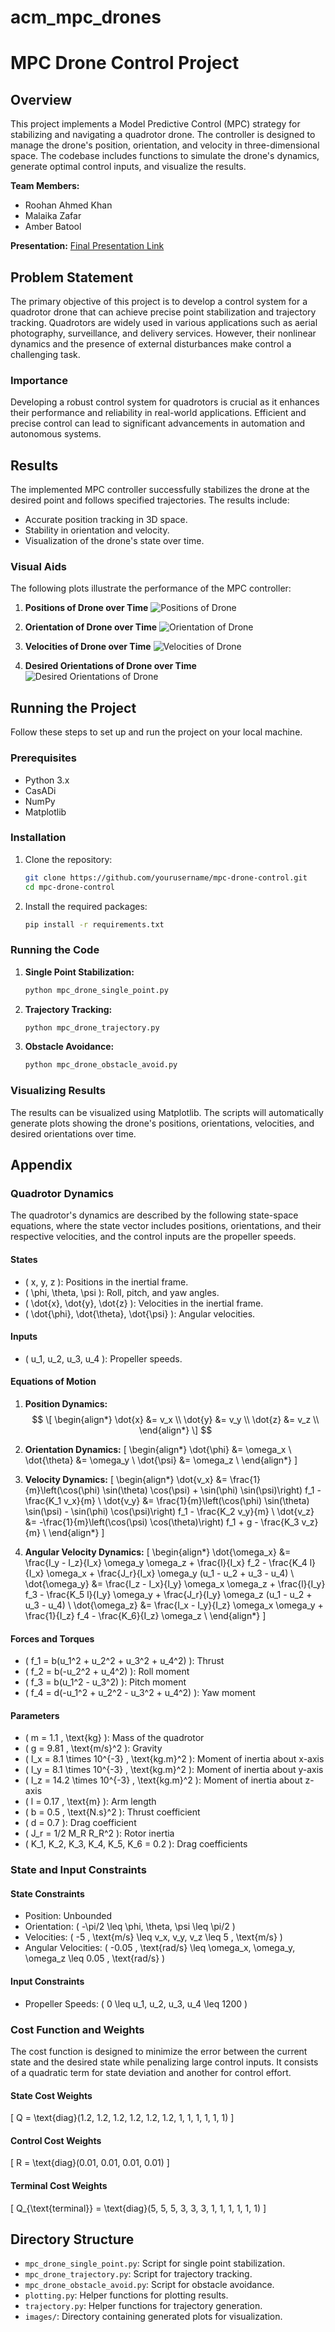 # acm_mpc_drones
# MPC Drone Control Project

## Overview
This project implements a Model Predictive Control (MPC) strategy for stabilizing and navigating a quadrotor drone. The controller is designed to manage the drone's position, orientation, and velocity in three-dimensional space. The codebase includes functions to simulate the drone's dynamics, generate optimal control inputs, and visualize the results.

**Team Members:**
- Roohan Ahmed Khan
- Malaika Zafar
- Amber Batool


**Presentation:** [Final Presentation Link](https://your-presentation-link.com)

## Problem Statement
The primary objective of this project is to develop a control system for a quadrotor drone that can achieve precise point stabilization and trajectory tracking. Quadrotors are widely used in various applications such as aerial photography, surveillance, and delivery services. However, their nonlinear dynamics and the presence of external disturbances make control a challenging task.

### Importance
Developing a robust control system for quadrotors is crucial as it enhances their performance and reliability in real-world applications. Efficient and precise control can lead to significant advancements in automation and autonomous systems.

## Results
The implemented MPC controller successfully stabilizes the drone at the desired point and follows specified trajectories. The results include:
- Accurate position tracking in 3D space.
- Stability in orientation and velocity.
- Visualization of the drone's state over time.

### Visual Aids
The following plots illustrate the performance of the MPC controller:

1. **Positions of Drone over Time**
   ![Positions of Drone](images/position_plot.png)

2. **Orientation of Drone over Time**
   ![Orientation of Drone](images/orientation_plot.png)

3. **Velocities of Drone over Time**
   ![Velocities of Drone](images/velocity_plot.png)

4. **Desired Orientations of Drone over Time**
   ![Desired Orientations of Drone](images/desired_orientation_plot.png)

## Running the Project
Follow these steps to set up and run the project on your local machine.

### Prerequisites
- Python 3.x
- CasADi
- NumPy
- Matplotlib

### Installation
1. Clone the repository:
    ```bash
    git clone https://github.com/yourusername/mpc-drone-control.git
    cd mpc-drone-control
    ```

2. Install the required packages:
    ```bash
    pip install -r requirements.txt
    ```

### Running the Code
1. **Single Point Stabilization:**
    ```bash
    python mpc_drone_single_point.py
    ```

2. **Trajectory Tracking:**
    ```bash
    python mpc_drone_trajectory.py
    ```

3. **Obstacle Avoidance:**
    ```bash
    python mpc_drone_obstacle_avoid.py
    ```

### Visualizing Results
The results can be visualized using Matplotlib. The scripts will automatically generate plots showing the drone's positions, orientations, velocities, and desired orientations over time.

## Appendix
### Quadrotor Dynamics
The quadrotor's dynamics are described by the following state-space equations, where the state vector includes positions, orientations, and their respective velocities, and the control inputs are the propeller speeds.

#### States

- \( x, y, z \):  Positions in the inertial frame.
- \( \phi, \theta, \psi \): Roll, pitch, and yaw angles.
- \( \dot{x}, \dot{y}, \dot{z} \): Velocities in the inertial frame.
- \( \dot{\phi}, \dot{\theta}, \dot{\psi} \): Angular velocities.

#### Inputs
- \( u_1, u_2, u_3, u_4 \): Propeller speeds.

#### Equations of Motion
1. **Position Dynamics:**
   $$
   \[
   \begin{align*}
   \dot{x} &= v_x \\
   \dot{y} &= v_y \\
   \dot{z} &= v_z \\
   \end{align*}
   \]
   $$

3. **Orientation Dynamics:**
   \[
   \begin{align*}
   \dot{\phi} &= \omega_x \\
   \dot{\theta} &= \omega_y \\
   \dot{\psi} &= \omega_z \\
   \end{align*}
   \]

4. **Velocity Dynamics:**
   \[
   \begin{align*}
   \dot{v_x} &= \frac{1}{m}\left(\cos(\phi) \sin(\theta) \cos(\psi) + \sin(\phi) \sin(\psi)\right) f_1 - \frac{K_1 v_x}{m} \\
   \dot{v_y} &= \frac{1}{m}\left(\cos(\phi) \sin(\theta) \sin(\psi) - \sin(\phi) \cos(\psi)\right) f_1 - \frac{K_2 v_y}{m} \\
   \dot{v_z} &= -\frac{1}{m}\left(\cos(\psi) \cos(\theta)\right) f_1 + g - \frac{K_3 v_z}{m} \\
   \end{align*}
   \]

5. **Angular Velocity Dynamics:**
   \[
   \begin{align*}
   \dot{\omega_x} &= \frac{I_y - I_z}{I_x} \omega_y \omega_z + \frac{l}{I_x} f_2 - \frac{K_4 l}{I_x} \omega_x + \frac{J_r}{I_x} \omega_y (u_1 - u_2 + u_3 - u_4) \\
   \dot{\omega_y} &= \frac{I_z - I_x}{I_y} \omega_x \omega_z + \frac{l}{I_y} f_3 - \frac{K_5 l}{I_y} \omega_y + \frac{J_r}{I_y} \omega_z (u_1 - u_2 + u_3 - u_4) \\
   \dot{\omega_z} &= \frac{I_x - I_y}{I_z} \omega_x \omega_y + \frac{1}{I_z} f_4 - \frac{K_6}{I_z} \omega_z \\
   \end{align*}
   \]

#### Forces and Torques
- \( f_1 = b(u_1^2 + u_2^2 + u_3^2 + u_4^2) \): Thrust
- \( f_2 = b(-u_2^2 + u_4^2) \): Roll moment
- \( f_3 = b(u_1^2 - u_3^2) \): Pitch moment
- \( f_4 = d(-u_1^2 + u_2^2 - u_3^2 + u_4^2) \): Yaw moment

#### Parameters
- \( m = 1.1 \, \text{kg} \): Mass of the quadrotor
- \( g = 9.81 \, \text{m/s}^2 \): Gravity
- \( I_x = 8.1 \times 10^{-3} \, \text{kg.m}^2 \): Moment of inertia about x-axis
- \( I_y = 8.1 \times 10^{-3} \, \text{kg.m}^2 \): Moment of inertia about y-axis
- \( I_z = 14.2 \times 10^{-3} \, \text{kg.m}^2 \): Moment of inertia about z-axis
- \( l = 0.17 \, \text{m} \): Arm length
- \( b = 0.5 \, \text{N.s}^2 \): Thrust coefficient
- \( d = 0.7 \): Drag coefficient
- \( J_r = 1/2 M_R R_R^2 \): Rotor inertia
- \( K_1, K_2, K_3, K_4, K_5, K_6 = 0.2 \): Drag coefficients

### State and Input Constraints
#### State Constraints
- Position: Unbounded
- Orientation: \( -\pi/2 \leq \phi, \theta, \psi \leq \pi/2 \)
- Velocities: \( -5 \, \text{m/s} \leq v_x, v_y, v_z \leq 5 \, \text{m/s} \)
- Angular Velocities: \( -0.05 \, \text{rad/s} \leq \omega_x, \omega_y, \omega_z \leq 0.05 \, \text{rad/s} \)

#### Input Constraints
- Propeller Speeds: \( 0 \leq u_1, u_2, u_3, u_4 \leq 1200 \)

### Cost Function and Weights
The cost function is designed to minimize the error between the current state and the desired state while penalizing large control inputs. It consists of a quadratic term for state deviation and another for control effort.

#### State Cost Weights
\[
Q = \text{diag}(1.2, 1.2, 1.2, 1.2, 1.2, 1.2, 1, 1, 1, 1, 1, 1)
\]

#### Control Cost Weights
\[
R = \text{diag}(0.01, 0.01, 0.01, 0.01)
\]

#### Terminal Cost Weights
\[
Q_{\text{terminal}} = \text{diag}(5, 5, 5, 3, 3, 3, 1, 1, 1, 1, 1, 1)
\]


## Directory Structure
- `mpc_drone_single_point.py`: Script for single point stabilization.
- `mpc_drone_trajectory.py`: Script for trajectory tracking.
- `mpc_drone_obstacle_avoid.py`: Script for obstacle avoidance.
- `plotting.py`: Helper functions for plotting results.
- `trajectory.py`: Helper functions for trajectory generation.
- `images/`: Directory containing generated plots for visualization.


